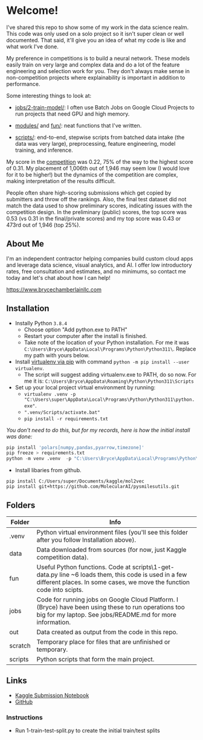 # Welcome!

I've shared this repo to show some of my work in the data science realm. This code was only used on a solo project so it isn't super clean or well documented. That said, it'll give you an idea of what my code is like and what work I've done.

My preference in competitions is to build a neural network. These models easily train on very large and complex data and do a lot of the feature engineering and selection work for you. They don't always make sense in non-competition projects where explainability is important in addition to performance. 

Some interesting things to look at: 

* [jobs/2-train-model/](https://github.com/superchordate/kaggle-2024-belka/tree/main/jobs/2-train-model): I often use Batch Jobs on Google Cloud Projects to run projects that need GPU and high memory.

* [modules/](https://github.com/superchordate/kaggle-2024-belka/tree/main/modules) and [fun/](https://github.com/superchordate/kaggle-2024-belka/tree/main/fun): neat functions that I've written.

* [scripts/](https://github.com/superchordate/kaggle-2024-belka/tree/main/scripts): end-to-end, stepwise scripts from batched data intake (the data was very large), preprocessing, feature engineering, model training, and inference. 

My score in the [competition](https://www.kaggle.com/competitions/leash-BELKA) was 0.22, 75% of the way to the highest score of 0.31. My placement of 1,006th out of 1,946 may seem low (I would love for it to be higher!) but the dynamics of the competition are complex, making interpretation of the results difficult. 

People often share high-scoring submissions which get copied by submitters and throw off the rankings. Also, the final test dataset did not match the data used to show preliminary scores, indicating issues with the competition design. In the preliminary (public) scores, the top score was 0.53 (vs 0.31 in the final/private scores) and my top score was 0.43 or 473rd out of 1,946 (top 25%).

## About Me

I'm an independent contractor helping companies build custom cloud apps and leverage data science, visual analytics, and AI. I offer low introductory rates, free consultation and estimates, and no minimums, so contact me today and let's chat about how I can help!

https://www.brycechamberlainllc.com

## Installation

* Instally Python `3.8.4`
  - Choose option "Add python.exe to PATH"
  - Restart your computer after the install is finished. 
  - Take note of the location of your Python installation. For me it was `C:\Users\Bryce\AppData\Local\Programs\Python\Python311\`. Replace my path with yours below.
* Install [virtualenv via pip](https://virtualenv.pypa.io/en/latest/installation.html) with command `python -m pip install --user virtualenv`.
  - The script will suggest adding virtualenv.exe to PATH, do so now. For me it is: `C:\Users\Bryce\AppData\Roaming\Python\Python311\Scripts`
* Set up your local project virtual environment by running:
    - `virtualenv .venv -p "C:\Users\super\AppData\Local\Programs\Python\Python311\python.exe"`.
    - `".venv/Scripts/activate.bat"`
    - `pip install -r requirements.txt`

_You don't need to do this, but for my records, here is how the initial install was done:_
```python
pip install 'polars[numpy,pandas,pyarrow,timezone]'
pip freeze > requirements.txt
python -m venv .venv  -p "C:\Users\Bryce\AppData\Local\Programs\Python\Python311\python.exe"
```

* Install libaries from github.
```
pip install C:/Users/super/Documents/kaggle/mol2vec
pip install git+https://github.com/MolecularAI/pysmilesutils.git
```

## Folders

| Folder | Info |
| ------------- | ------------- |
| .venv | Python virtual environment files (you'll see this folder after you follow Installation above). |
| data | Data downloaded from sources (for now, just Kaggle competition data). |
| fun | Useful Python functions. Code at scripts\1-get-data.py line ~6 loads them, this code is used in a few different places. In some cases, we move the function code into scipts. |
| jobs | Code for running jobs on Google Cloud Platform. I (Bryce) have been using these to run operations too big for my laptop. See jobs/README.md for more information. |
| out | Data created as output from the code in this repo. |
| scratch | Temporary place for files that are unfinished or temporary. |
| scripts | Python scripts that form the main project. |

## Links

* [Kaggle Submission Notebook](https://www.kaggle.com/code/brycechamberlain/bryce-chamberlain-home-credit-submission)
* [GitHub](https://github.com/superchordate/kaggle-2024-belka)

### Instructions

* Run 1-train-test-split.py to create the initial train/test splits
